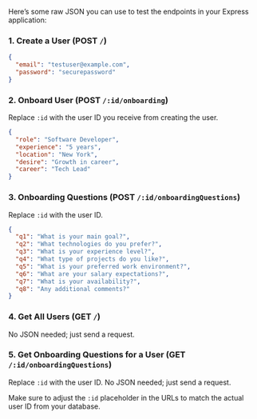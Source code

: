 Here’s some raw JSON you can use to test the endpoints in your Express application:

### 1. Create a User (POST `/`)
```json
{
  "email": "testuser@example.com",
  "password": "securepassword"
}
```

### 2. Onboard User (POST `/:id/onboarding`)
Replace `:id` with the user ID you receive from creating the user.
```json
{
  "role": "Software Developer",
  "experience": "5 years",
  "location": "New York",
  "desire": "Growth in career",
  "career": "Tech Lead"
}
```

### 3. Onboarding Questions (POST `/:id/onboardingQuestions`)
Replace `:id` with the user ID.
```json
{
  "q1": "What is your main goal?",
  "q2": "What technologies do you prefer?",
  "q3": "What is your experience level?",
  "q4": "What type of projects do you like?",
  "q5": "What is your preferred work environment?",
  "q6": "What are your salary expectations?",
  "q7": "What is your availability?",
  "q8": "Any additional comments?"
}
```

### 4. Get All Users (GET `/`)
No JSON needed; just send a request.

### 5. Get Onboarding Questions for a User (GET `/:id/onboardingQuestions`)
Replace `:id` with the user ID. No JSON needed; just send a request.

Make sure to adjust the `:id` placeholder in the URLs to match the actual user ID from your database.